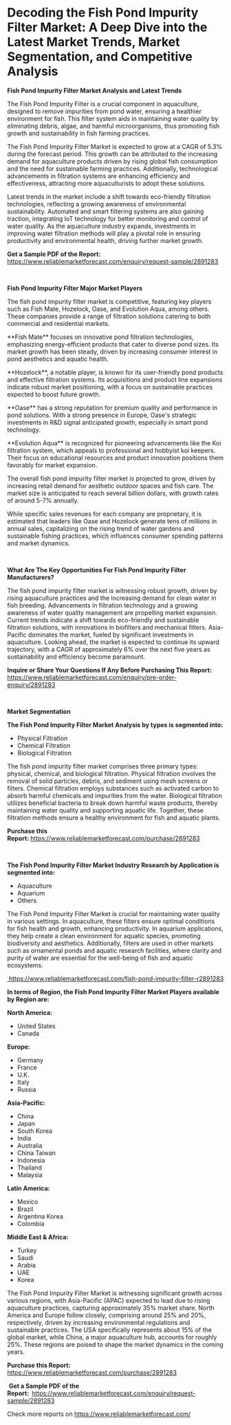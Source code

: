 <p><h1>Decoding the Fish Pond Impurity Filter Market: A Deep Dive into the Latest Market Trends, Market Segmentation, and Competitive Analysis</h1></p><p><strong>Fish Pond Impurity Filter Market Analysis and Latest Trends</strong></p>
<p><p>The Fish Pond Impurity Filter is a crucial component in aquaculture, designed to remove impurities from pond water, ensuring a healthier environment for fish. This filter system aids in maintaining water quality by eliminating debris, algae, and harmful microorganisms, thus promoting fish growth and sustainability in fish farming practices.</p><p>The Fish Pond Impurity Filter Market is expected to grow at a CAGR of 5.3% during the forecast period. This growth can be attributed to the increasing demand for aquaculture products driven by rising global fish consumption and the need for sustainable farming practices. Additionally, technological advancements in filtration systems are enhancing efficiency and effectiveness, attracting more aquaculturists to adopt these solutions.</p><p>Latest trends in the market include a shift towards eco-friendly filtration technologies, reflecting a growing awareness of environmental sustainability. Automated and smart filtering systems are also gaining traction, integrating IoT technology for better monitoring and control of water quality. As the aquaculture industry expands, investments in improving water filtration methods will play a pivotal role in ensuring productivity and environmental health, driving further market growth.</p></p>
<p><strong>Get a Sample PDF of the Report:&nbsp;</strong> <a href="https://www.reliablemarketforecast.com/enquiry/request-sample/2891283?utm_campaign=3381&utm_medium=2&utm_source=Github&utm_content=ia&utm_term=14032025&utm_id=fish-pond-impurity-filter">https://www.reliablemarketforecast.com/enquiry/request-sample/2891283</a></p>
<p>&nbsp;</p>
<p><strong>Fish Pond Impurity Filter Major Market Players</strong></p>
<p><p>The fish pond impurity filter market is competitive, featuring key players such as Fish Mate, Hozelock, Oase, and Evolution Aqua, among others. These companies provide a range of filtration solutions catering to both commercial and residential markets.</p><p>**Fish Mate** focuses on innovative pond filtration technologies, emphasizing energy-efficient products that cater to diverse pond sizes. Its market growth has been steady, driven by increasing consumer interest in pond aesthetics and aquatic health. </p><p>**Hozelock**, a notable player, is known for its user-friendly pond products and effective filtration systems. Its acquisitions and product line expansions indicate robust market positioning, with a focus on sustainable practices expected to boost future growth.</p><p>**Oase** has a strong reputation for premium quality and performance in pond solutions. With a strong presence in Europe, Oase's strategic investments in R&D signal anticipated growth, especially in smart pond technology.</p><p>**Evolution Aqua** is recognized for pioneering advancements like the Koi filtration system, which appeals to professional and hobbyist koi keepers. Their focus on educational resources and product innovation positions them favorably for market expansion.</p><p>The overall fish pond impurity filter market is projected to grow, driven by increasing retail demand for aesthetic outdoor spaces and fish care. The market size is anticipated to reach several billion dollars, with growth rates of around 5-7% annually.</p><p>While specific sales revenues for each company are proprietary, it is estimated that leaders like Oase and Hozelock generate tens of millions in annual sales, capitalizing on the rising trend of water gardens and sustainable fishing practices, which influences consumer spending patterns and market dynamics.</p></p>
<p>&nbsp;</p>
<p><strong>What Are The Key Opportunities For Fish Pond Impurity Filter Manufacturers?</strong></p>
<p><p>The fish pond impurity filter market is witnessing robust growth, driven by rising aquaculture practices and the increasing demand for clean water in fish breeding. Advancements in filtration technology and a growing awareness of water quality management are propelling market expansion. Current trends indicate a shift towards eco-friendly and sustainable filtration solutions, with innovations in biofilters and mechanical filters. Asia-Pacific dominates the market, fueled by significant investments in aquaculture. Looking ahead, the market is expected to continue its upward trajectory, with a CAGR of approximately 6% over the next five years as sustainability and efficiency become paramount.</p></p>
<p><strong>Inquire or Share Your Questions If Any Before Purchasing This Report:</strong> <a href="https://www.reliablemarketforecast.com/enquiry/pre-order-enquiry/2891283?utm_campaign=3381&utm_medium=2&utm_source=Github&utm_content=ia&utm_term=14032025&utm_id=fish-pond-impurity-filter">https://www.reliablemarketforecast.com/enquiry/pre-order-enquiry/2891283</a></p>
<p>&nbsp;</p>
<p><strong>Market Segmentation</strong></p>
<p><strong>The Fish Pond Impurity Filter Market Analysis by types is segmented into:</strong></p>
<p><ul><li>Physical Filtration</li><li>Chemical Filtration</li><li>Biological Filtration</li></ul></p>
<p><p>The fish pond impurity filter market comprises three primary types: physical, chemical, and biological filtration. Physical filtration involves the removal of solid particles, debris, and sediment using mesh screens or filters. Chemical filtration employs substances such as activated carbon to absorb harmful chemicals and impurities from the water. Biological filtration utilizes beneficial bacteria to break down harmful waste products, thereby maintaining water quality and supporting aquatic life. Together, these filtration methods ensure a healthy environment for fish and aquatic plants.</p></p>
<p><strong>Purchase this Report:&nbsp;</strong><a href="https://www.reliablemarketforecast.com/purchase/2891283?utm_campaign=3381&utm_medium=2&utm_source=Github&utm_content=ia&utm_term=14032025&utm_id=fish-pond-impurity-filter">https://www.reliablemarketforecast.com/purchase/2891283</a></p>
<p>&nbsp;</p>
<p><strong>The Fish Pond Impurity Filter Market Industry Research by Application is segmented into:</strong></p>
<p><ul><li>Aquaculture</li><li>Aquarium</li><li>Others</li></ul></p>
<p><p>The Fish Pond Impurity Filter Market is crucial for maintaining water quality in various settings. In aquaculture, these filters ensure optimal conditions for fish health and growth, enhancing productivity. In aquarium applications, they help create a clean environment for aquatic species, promoting biodiversity and aesthetics. Additionally, filters are used in other markets such as ornamental ponds and aquatic research facilities, where clarity and purity of water are essential for the well-being of fish and aquatic ecosystems.</p></p>
<p><a href="https://www.reliablemarketforecast.com/fish-pond-impurity-filter-r2891283?utm_campaign=3381&utm_medium=2&utm_source=Github&utm_content=ia&utm_term=14032025&utm_id=fish-pond-impurity-filter">&nbsp;https://www.reliablemarketforecast.com/fish-pond-impurity-filter-r2891283</a></p>
<p><strong>In terms of Region, the Fish Pond Impurity Filter Market Players available by Region are:</strong></p>
<p>
    <p> <strong> North America: </strong>
        <ul>
            <li>United States</li>
            <li>Canada</li>
        </ul>
        </p> 
    <p> <strong> Europe: </strong>
        <ul>
            <li>Germany</li>
            <li>France</li>
            <li>U.K.</li>
            <li>Italy</li>
            <li>Russia</li>
        </ul>
        </p> 
    <p> <strong> Asia-Pacific: </strong>
        <ul>
            <li>China</li>
            <li>Japan</li>
            <li>South Korea</li>
            <li>India</li>
            <li>Australia</li>
            <li>China Taiwan</li>
            <li>Indonesia</li>
            <li>Thailand</li>
            <li>Malaysia</li>
        </ul>
        </p> 
    <p> <strong> Latin America: </strong>
        <ul>
            <li>Mexico</li>
            <li>Brazil</li>
            <li>Argentina Korea</li>
            <li>Colombia</li>
        </ul>
        </p> 
    <p> <strong> Middle East & Africa: </strong>
        <ul>
            <li>Turkey</li>
            <li>Saudi</li>
            <li>Arabia</li>
            <li>UAE</li>
            <li>Korea</li>
        </ul>
    </p>
    </p>
<p><p>The Fish Pond Impurity Filter Market is witnessing significant growth across various regions, with Asia-Pacific (APAC) expected to lead due to rising aquaculture practices, capturing approximately 35% market share. North America and Europe follow closely, comprising around 25% and 20%, respectively, driven by increasing environmental regulations and sustainable practices. The USA specifically represents about 15% of the global market, while China, a major aquaculture hub, accounts for roughly 25%. These regions are poised to shape the market dynamics in the coming years.</p></p>
<p><strong>Purchase this Report: </strong><a href="https://www.reliablemarketforecast.com/purchase/2891283?utm_campaign=3381&utm_medium=2&utm_source=Github&utm_content=ia&utm_term=14032025&utm_id=fish-pond-impurity-filter">https://www.reliablemarketforecast.com/purchase/2891283</a></p>
<p>&nbsp;<strong>Get a Sample PDF of the Report:&nbsp;&nbsp;</strong><a href="https://www.reliablemarketforecast.com/enquiry/request-sample/2891283?utm_campaign=3381&utm_medium=2&utm_source=Github&utm_content=ia&utm_term=14032025&utm_id=fish-pond-impurity-filter">https://www.reliablemarketforecast.com/enquiry/request-sample/2891283</a></p>
<p><strong></strong></p>
<p>Check more reports on <a href="https://www.reliablemarketforecast.com/?utm_campaign=3381&utm_medium=2&utm_source=Github&utm_content=ia&utm_term=14032025&utm_id=fish-pond-impurity-filter">https://www.reliablemarketforecast.com/</a></p>